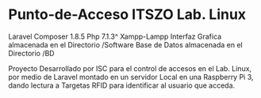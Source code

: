 # Punto-de-Acceso ITSZO Lab. Linux
Laravel
Composer 1.8.5
Php 7.1.3^
Xampp-Lampp
Interfaz Grafica almacenada en el Directorio /Software
Base de Datos almacenada en el Directorio /BD


Proyecto Desarrollado por ISC para el control de accesos en el Lab. Linux, por medio de Laravel montado en un servidor Local en una Raspberry Pi 3, dando lectura a Targetas RFID para identificar al usuario que acceda.
